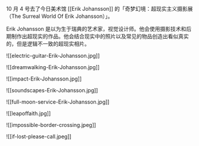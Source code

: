 



10 月 4 号去了今日美术馆 [[Erik Johansson]] 的「奇梦幻境：超现实主义摄影展（The Surreal World Of Erik Johansson）」。

Erik Johansson 是以为生于瑞典的艺术家，视觉设计师。他会使用摄影技术和后期制作出超现实的作品。他会结合现实中的照片以及常见的物品创造出看似真实的，但是逻辑不一致的超现实相片。


![[electric-guitar-Erik-Johansson.jpg]]

![[dreamwalking-Erik-Johansson.jpg]]

![[impact-Erik-Johansson.jpg]]

![[soundscapes-Erik-Johansson.jpg]]

![[full-moon-service-Erik-Johansson.jpg]]

![[leapoffaith.jpg]]

![[impossible-border-crossing.jpeg]]

![[if-lost-please-call.jpeg]]


